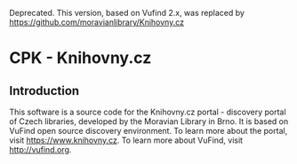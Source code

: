 Deprecated. This version, based on Vufind 2.x, was replaced by https://github.com/moravianlibrary/Knihovny.cz

CPK - Knihovny.cz
=================

Introduction
------------
This software is a source code for the Knihovny.cz portal - discovery portal of Czech libraries, developed by the Moravian Library in Brno. It is based on VuFind open source discovery environment. To learn more about the portal, visit https://www.knihovny.cz. To learn more about VuFind, visit http://vufind.org.
